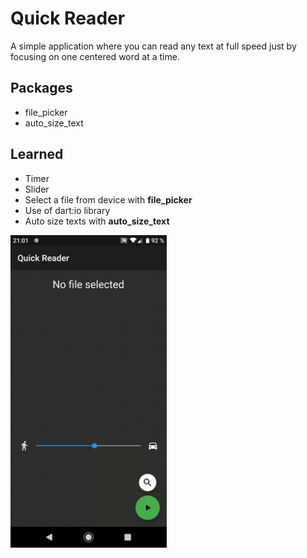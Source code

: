 # Quick Reader

A simple application where you can read any text at full speed just by focusing on one centered word at a time.

## Packages

- file_picker
- auto_size_text

## Learned

- Timer
- Slider
- Select a file from device with **file_picker**
- Use of dart:io library
- Auto size texts with **auto_size_text**

<img src="https://github.com/KevMorelli/Fluttering/blob/master/GIFs/QuickReader.gif" height="500" />
